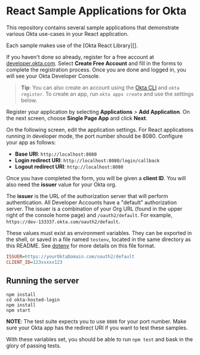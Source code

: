 # React Sample Applications for Okta

This repository contains several sample applications that demonstrate various Okta use-cases in your React application.

Each sample makes use of the [Okta React Library][].

If you haven't done so already, register for a free account at [developer.okta.com](https://developer.okta.com/). Select **Create Free Account** and fill in the forms to complete the registration process. Once you are done and logged in, you will see your Okta Developer Console. 

> **Tip**: You can also create an account using the [Okta CLI](https://github.com/oktadeveloper/okta-cli) and `okta register`. To create an app, run `okta apps create` and use the settings below.

Register your application by selecting **Applications** > **Add Application**. On the next screen, choose **Single Page App** and click **Next**.

On the following screen, edit the application settings. For React applications running in developer mode, the port number should be 8080. Configure your app as follows:

* **Base URI**: `http://localhost:8080`
* **Login redirect URI**: `http://localhost:8080/login/callback` 
* **Logout redirect URI**: `http://localhost:8080` 

Once you have completed the form, you will be given a **client ID**. You will also need the **issuer** value for your Okta org. 

The **issuer** is the URL of the authorization server that will perform authentication.  All Developer Accounts have a "default" authorization server.  The issuer is a combination of your Org URL (found in the upper right of the console home page) and `/oauth2/default`. For example, `https://dev-133337.okta.com/oauth2/default`.

These values must exist as environment variables. They can be exported in the shell, or saved in a file named `testenv`, located in the same directory as this README. See [dotenv](https://www.npmjs.com/package/dotenv) for more details on this file format.

```ini
ISSUER=https://yourOktaDomain.com/oauth2/default
CLIENT_ID=123xxxxx123
```

## Running the server

```
npm install
cd okta-hosted-login
npm install
npm start
```

**NOTE**: The test suite expects you to use `8080` for your port number. Make sure your Okta app has the redirect URI if you want to test these samples.

With these variables set, you should be able to run `npm test` and bask in the glory of passing tests.
